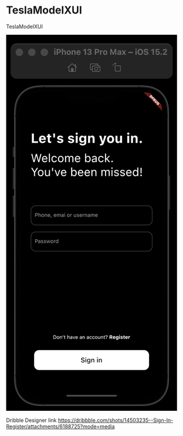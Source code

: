# TeslaModelXUI
TeslaModelXUI

![alt text](https://github.com/AbdurM/flutterLogin/blob/main/flutterSignIn.png)


Dribble Designer link https://dribbble.com/shots/14503235--Sign-In-Register/attachments/6188725?mode=media
